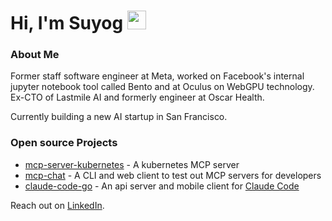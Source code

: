 # Hi, I'm Suyog <img src="https://github.com/user-attachments/assets/2c950d59-4070-411d-bbef-85645d2e1aef" width="30" height="30" />

### About Me

Former staff software engineer at Meta, worked on Facebook's internal jupyter notebook tool called Bento and at Oculus on WebGPU technology. Ex-CTO of Lastmile AI and formerly engineer at Oscar Health.

Currently building a new AI startup in San Francisco.

### Open source Projects
* [mcp-server-kubernetes](https://github.com/flux159/mcp-server-kubernetes) - A kubernetes MCP server
* [mcp-chat](https://github.com/flux159/mcp-chat) - A CLI and web client to test out MCP servers for developers
* [claude-code-go](https://github.com/flux159/claude-code-go) - An api server and mobile client for [Claude Code](https://github.com/anthropics/claude-code)

Reach out on [LinkedIn](https://www.linkedin.com/in/suyogsonwalkar/).

